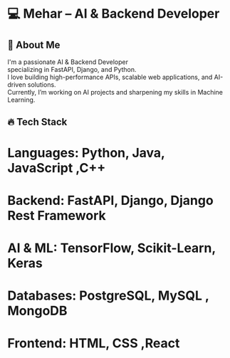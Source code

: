 # 💻 Mehar – AI & Backend Developer

## 🚀 About Me  
I'm a passionate AI & Backend Developer  
specializing in FastAPI, Django, and Python.  
I love building high-performance APIs, scalable web applications, and AI-driven solutions.  
Currently, I’m working on AI projects and sharpening my skills in Machine Learning.  

## 🔥 Tech Stack  
# Languages: Python, Java, JavaScript ,C++
# Backend: FastAPI, Django, Django Rest Framework  
# AI & ML: TensorFlow, Scikit-Learn, Keras  
# Databases: PostgreSQL, MySQL , MongoDB  
# Frontend: HTML, CSS ,React

